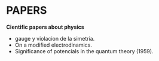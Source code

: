# PAPERS

**Cientific papers about physics**

+ gauge y violacion de la simetria.  
+ On a modified electrodinamics.
+ Significance of potencials in the quantum theory (1959).

